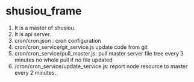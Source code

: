 # shusiou_frame

1. It is a master of shusiou.
2. It is api server. 
3. cron/cron.json : cron configuration
4. cron/cron_service/git_service.js update code from git 
5. cron/cron_service/pull_master.js: pull master server file tree every 3 minutes 
   no whole pull if no file updated
6. /cron/cron_service/update_service.js: report node resource to master every 2 minutes.

